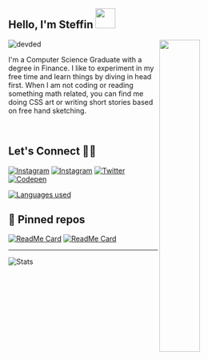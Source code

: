 <h2> Hello, I'm Steffin <img src="https://i.giphy.com/media/TFZpl4btFODjSbwAKS/giphy.webp" height="40px"> </h2>

<img  align='right' src="https://i.ibb.co/tC8BNCp/octocat-steffin.png" width="40%">

<p align="left"> <img src="https://komarev.com/ghpvc/?username=steffincodes&style=flat-square&color=blueviolet&label=Profile+view" alt="devded" /> </p>

I'm a Computer Science Graduate with a degree in Finance. I like to experiment in my free time and learn things by diving in head first. When I am not coding or reading something math related, you can find me doing CSS art or writing short stories based on free hand sketching.

<br/>

## Let's Connect 🤝🏼

[![Instagram](https://img.shields.io/badge/-steffin.rayen-pink?style=flat-square&logo=Instagram&logoColor=white&link=https://www.instagram.com/steffin.rayen/)](https://www.instagram.com/steffin.rayen/) 
[![Instagram](https://img.shields.io/badge/-steffincodes-pink?style=flat-square&logo=Instagram&logoColor=white&link=https://www.instagram.com/steffincodes/)](https://www.instagram.com/steffin.rayen/) 
[![Twitter](https://img.shields.io/badge/-steffin_codes-blue?style=flat-square&logo=Twitter&link=twitter.com/steffin_codes)](twitter.com/steffincodes)
[![Codepen](https://img.shields.io/badge/-steffin.codes-black?style=flat-square&logo=Codepen&link=https://codepen.io/steffincodes)](https://codepen.io/steffincodes)
 
[![Languages used](https://github-readme-stats.vercel.app/api/top-langs/?username=steffincodes&layout=compact&theme=buefy)](https://github.com/steffincodes)

## 📌 Pinned repos 

[![ReadMe Card](https://github-readme-stats.vercel.app/api/pin/?username=steffincodes&repo=devlog&theme=buefy)](https://github.com/steffincodes/devlog)
[![ReadMe Card](https://github-readme-stats.vercel.app/api/pin/?username=steffincodes&repo=data-scribbles&theme=buefy)](https://github.com/steffincodes/data-scribbles)

---

![Stats](https://github-readme-stats.vercel.app/api?username=steffincodes&show_icons=true&hide=contribs,stars&theme=buefy?count_private=true)

<!-- [![trophy](https://github-profile-trophy.vercel.app/?username=steffincodes&margin-w=15)](https://github.com/ryo-ma/github-profile-trophy) -->

